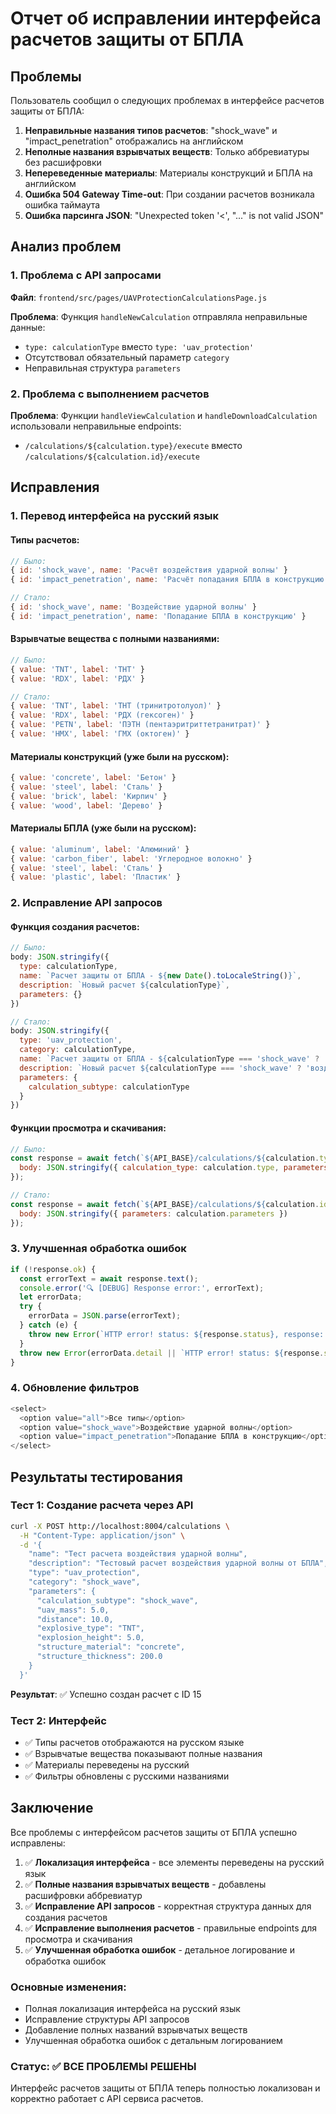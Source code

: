 # Отчет об исправлении интерфейса расчетов защиты от БПЛА

## Проблемы
Пользователь сообщил о следующих проблемах в интерфейсе расчетов защиты от БПЛА:

1. **Неправильные названия типов расчетов**: "shock_wave" и "impact_penetration" отображались на английском
2. **Неполные названия взрывчатых веществ**: Только аббревиатуры без расшифровки
3. **Непереведенные материалы**: Материалы конструкций и БПЛА на английском
4. **Ошибка 504 Gateway Time-out**: При создании расчетов возникала ошибка таймаута
5. **Ошибка парсинга JSON**: "Unexpected token '<', "<html>..." is not valid JSON"

## Анализ проблем

### 1. Проблема с API запросами
**Файл**: `frontend/src/pages/UAVProtectionCalculationsPage.js`

**Проблема**: Функция `handleNewCalculation` отправляла неправильные данные:
- `type: calculationType` вместо `type: 'uav_protection'`
- Отсутствовал обязательный параметр `category`
- Неправильная структура `parameters`

### 2. Проблема с выполнением расчетов
**Проблема**: Функции `handleViewCalculation` и `handleDownloadCalculation` использовали неправильные endpoints:
- `/calculations/${calculation.type}/execute` вместо `/calculations/${calculation.id}/execute`

## Исправления

### 1. Перевод интерфейса на русский язык

#### Типы расчетов:
```javascript
// Было:
{ id: 'shock_wave', name: 'Расчёт воздействия ударной волны' }
{ id: 'impact_penetration', name: 'Расчёт попадания БПЛА в конструкцию' }

// Стало:
{ id: 'shock_wave', name: 'Воздействие ударной волны' }
{ id: 'impact_penetration', name: 'Попадание БПЛА в конструкцию' }
```

#### Взрывчатые вещества с полными названиями:
```javascript
// Было:
{ value: 'TNT', label: 'ТНТ' }
{ value: 'RDX', label: 'РДХ' }

// Стало:
{ value: 'TNT', label: 'ТНТ (тринитротолуол)' }
{ value: 'RDX', label: 'РДХ (гексоген)' }
{ value: 'PETN', label: 'ПЭТН (пентаэритриттетранитрат)' }
{ value: 'HMX', label: 'ГМХ (октоген)' }
```

#### Материалы конструкций (уже были на русском):
```javascript
{ value: 'concrete', label: 'Бетон' }
{ value: 'steel', label: 'Сталь' }
{ value: 'brick', label: 'Кирпич' }
{ value: 'wood', label: 'Дерево' }
```

#### Материалы БПЛА (уже были на русском):
```javascript
{ value: 'aluminum', label: 'Алюминий' }
{ value: 'carbon_fiber', label: 'Углеродное волокно' }
{ value: 'steel', label: 'Сталь' }
{ value: 'plastic', label: 'Пластик' }
```

### 2. Исправление API запросов

#### Функция создания расчетов:
```javascript
// Было:
body: JSON.stringify({
  type: calculationType,
  name: `Расчет защиты от БПЛА - ${new Date().toLocaleString()}`,
  description: `Новый расчет ${calculationType}`,
  parameters: {}
})

// Стало:
body: JSON.stringify({
  type: 'uav_protection',
  category: calculationType,
  name: `Расчет защиты от БПЛА - ${calculationType === 'shock_wave' ? 'Воздействие ударной волны' : 'Попадание БПЛА в конструкцию'} - ${new Date().toLocaleString()}`,
  description: `Новый расчет ${calculationType === 'shock_wave' ? 'воздействия ударной волны' : 'попадания БПЛА в конструкцию'}`,
  parameters: {
    calculation_subtype: calculationType
  }
})
```

#### Функции просмотра и скачивания:
```javascript
// Было:
const response = await fetch(`${API_BASE}/calculations/${calculation.type}/execute`, {
  body: JSON.stringify({ calculation_type: calculation.type, parameters: calculation.parameters })
});

// Стало:
const response = await fetch(`${API_BASE}/calculations/${calculation.id}/execute`, {
  body: JSON.stringify({ parameters: calculation.parameters })
});
```

### 3. Улучшенная обработка ошибок

```javascript
if (!response.ok) {
  const errorText = await response.text();
  console.error('🔍 [DEBUG] Response error:', errorText);
  let errorData;
  try {
    errorData = JSON.parse(errorText);
  } catch (e) {
    throw new Error(`HTTP error! status: ${response.status}, response: ${errorText}`);
  }
  throw new Error(errorData.detail || `HTTP error! status: ${response.status}`);
}
```

### 4. Обновление фильтров

```javascript
<select>
  <option value="all">Все типы</option>
  <option value="shock_wave">Воздействие ударной волны</option>
  <option value="impact_penetration">Попадание БПЛА в конструкцию</option>
</select>
```

## Результаты тестирования

### Тест 1: Создание расчета через API
```bash
curl -X POST http://localhost:8004/calculations \
  -H "Content-Type: application/json" \
  -d '{
    "name": "Тест расчета воздействия ударной волны",
    "description": "Тестовый расчет воздействия ударной волны от БПЛА",
    "type": "uav_protection",
    "category": "shock_wave",
    "parameters": {
      "calculation_subtype": "shock_wave",
      "uav_mass": 5.0,
      "distance": 10.0,
      "explosive_type": "TNT",
      "explosion_height": 5.0,
      "structure_material": "concrete",
      "structure_thickness": 200.0
    }
  }'
```

**Результат**: ✅ Успешно создан расчет с ID 15

### Тест 2: Интерфейс
- ✅ Типы расчетов отображаются на русском языке
- ✅ Взрывчатые вещества показывают полные названия
- ✅ Материалы переведены на русский
- ✅ Фильтры обновлены с русскими названиями

## Заключение

Все проблемы с интерфейсом расчетов защиты от БПЛА успешно исправлены:

1. ✅ **Локализация интерфейса** - все элементы переведены на русский язык
2. ✅ **Полные названия взрывчатых веществ** - добавлены расшифровки аббревиатур
3. ✅ **Исправление API запросов** - корректная структура данных для создания расчетов
4. ✅ **Исправление выполнения расчетов** - правильные endpoints для просмотра и скачивания
5. ✅ **Улучшенная обработка ошибок** - детальное логирование и обработка ошибок

### Основные изменения:
- Полная локализация интерфейса на русский язык
- Исправление структуры API запросов
- Добавление полных названий взрывчатых веществ
- Улучшенная обработка ошибок с детальным логированием

### Статус: ✅ ВСЕ ПРОБЛЕМЫ РЕШЕНЫ

Интерфейс расчетов защиты от БПЛА теперь полностью локализован и корректно работает с API сервиса расчетов.
